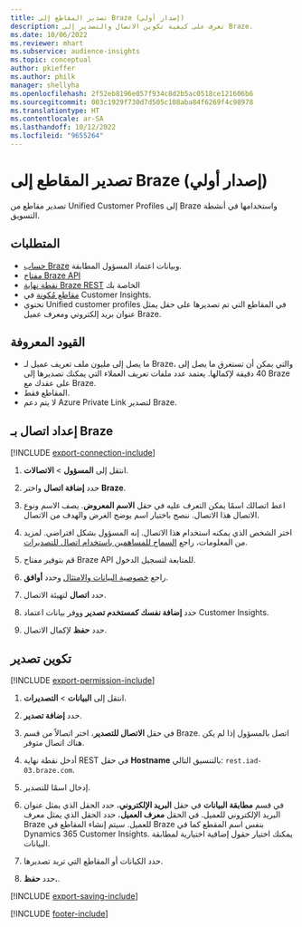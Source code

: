 ```yaml
---
title: تصدير المقاطع إلى Braze (إصدار أولي)
description: تعرف على كيفية تكوين الاتصال والتصدير إلى Braze.
ms.date: 10/06/2022
ms.reviewer: mhart
ms.subservice: audience-insights
ms.topic: conceptual
author: pkieffer
ms.author: philk
manager: shellyha
ms.openlocfilehash: 2f52eb8196e057f934c8d2b5ac0518ce121606b6
ms.sourcegitcommit: 003c1929f730d7d505c108aba84f6269f4c98978
ms.translationtype: HT
ms.contentlocale: ar-SA
ms.lasthandoff: 10/12/2022
ms.locfileid: "9655264"
---
```

# <a name="export-segments-to-braze-preview"></a>تصدير المقاطع إلى Braze (إصدار أولي)

تصدير مقاطع من Unified Customer Profiles إلى Braze واستخدامها في أنشطة التسويق.

## <a name="prerequisites"></a>المتطلبات

- [حساب Braze](https://www.braze.com/) وبيانات اعتماد المسؤول المطابقة.
- [مفتاح Braze API](https://www.braze.com/docs/api/basics/)
- [نقطة نهاية Braze REST](https://www.braze.com/docs/api/basics/#api-definitions) الخاصة بك 
- [مقاطع مُكونة](segments.md) في Customer Insights.
- تحتوي Unified customer profiles في المقاطع التي تم تصديرها على حقل يمثل عنوان بريد إلكتروني ومعرف عميل Braze.

## <a name="known-limitations"></a>القيود المعروفة

- ما يصل إلى مليون ملف تعريف عميل لـ Braze، والتي يمكن أن تستغرق ما يصل إلى 40 دقيقة لإكمالها. يعتمد عدد ملفات تعريف العملاء التي يمكنك تصديرها إلى Braze على عقدك مع Braze.
- المقاطع فقط.
- لا يتم دعم Azure Private Link لتصدير Braze.

## <a name="set-up-connection-to-braze"></a>إعداد اتصال بـ Braze

[!INCLUDE [export-connection-include](includes/export-connection-admn.md)]

1. انتقل إلى **المسؤول** > **الاتصالات**.

1. حدد **إضافة اتصال** واختر **Braze**.

1. اعط اتصالك اسمًا يمكن التعرف عليه في حقل **الاسم المعروض**. يصف الاسم ونوع الاتصال هذا الاتصال. ننصح باختيار اسم يوضح الغرض والهدف من الاتصال.

1. اختر الشخص الذي يمكنه استخدام هذا الاتصال. إنه المسؤول بشكل افتراضي. لمزيد من المعلومات، راجع [السماح للمساهمين باستخدام اتصال للتصديرات](connections.md#allow-contributors-to-use-a-connection-for-exports).

1. قم بتوفير مفتاح Braze API للمتابعة لتسجيل الدخول.

1. راجع [خصوصية البيانات والامتثال](connections.md#data-privacy-and-compliance) وحدد **أوافق**.

1. حدد **اتصال** لتهيئة الاتصال.

1. حدد **إضافة نفسك كمستخدم تصدير** ووفر بيانات اعتماد Customer Insights.

1. حدد **حفظ** لإكمال الاتصال.

## <a name="configure-an-export"></a>تكوين تصدير

[!INCLUDE [export-permission-include](includes/export-permission.md)]

1. انتقل إلى **البيانات** > **التصديرات**.

1. حدد **إضافة تصدير**.

1. في حقل **الاتصال للتصدير**، اختر اتصالاً من قسم Braze. اتصل بالمسؤول إذا لم يكن هناك اتصال متوفر.

1. أدخل نقطة نهاية REST في حقل **Hostname** بالتنسيق التالي: `rest.iad-03.braze.com`.

1. إدخال اسمًا للتصدير.

1. في قسم **مطابقة البيانات** في حقل **البريد الإلكتروني**، حدد الحقل الذي يمثل عنوان البريد الإلكتروني للعميل. في الحقل **معرف العميل**، حدد الحقل الذي يمثل معرف Braze للعميل. سيتم إنشاء المقاطع في Braze بنفس اسم المقطع كما في Dynamics 365 Customer Insights. يمكنك اختيار حقول إضافية اختيارية لمطابقة البيانات.

1. حدد الكيانات أو المقاطع التي تريد تصديرها.

1. حدد **حفظ.**.

[!INCLUDE [export-saving-include](includes/export-saving.md)]

[!INCLUDE [footer-include](includes/footer-banner.md)]
